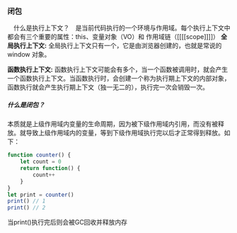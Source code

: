 ### 闭包
&emsp;什么是执行上下文？&emsp;是当前代码执行的一个环境与作用域。每个执行上下文中都会有三个重要的属性：this、变量对象（VO）和 作用域链（[[[[scope]]]]）
<b>全局执行上下文:</b> 全局执行上下文只有一个，它是由浏览器创建的，也就是常说的 window 对象。

<b>函数执行上下文:</b> 函数执行上下文可能会有多个，当一个函数被调用时，就会产生一个函数执行上下文。当函数执行时，会创建一个称为执行期上下文的内部对象，函数执行就会产生执行期上下文（独一无二的），执行完一次会销毁一次。

##### 什么是闭包？
本质就是上级作用域内变量的生命周期，因为被下级作用域内引用，而没有被释放。就导致上级作用域内的变量，等到下级作用域执行完以后才正常得到释放。如下：
```javascript
function counter() {
    let count = 0
    return function() {
        count++
    }
}
let print = counter()
print() // 1
print() // 2
```
当print()执行完后则会被GC回收并释放内存
